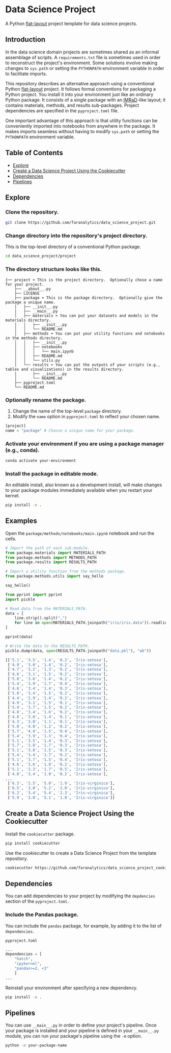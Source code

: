 # Data Science Project
A Python [flat-layout](https://packaging.python.org/en/latest/discussions/src-layout-vs-flat-layout/) project template for data science projects.

## Introduction

In the data science domain projects are sometimes shared as an informal assemblage of scripts. A `requirements.txt` file is sometimes used in order to reconstruct the project's environment. Some solutions involve making changes to `sys.path` or setting the `PYTHONPATH` environment variable in order to facilitate imports.

This repository describes an alternative approach using a conventional Python [flat-layout](https://packaging.python.org/en/latest/discussions/src-layout-vs-flat-layout/) project. It follows formal conventions for packaging a Python project. You install it into your environment just like an ordinary Python package. It consists of a single package with an [IMRaD](https://en.wikipedia.org/wiki/IMRAD)-like layout; it contains materials, methods, and results sub-packages. Project dependencies are specified in the `pyproject.toml` file.

One important advantage of this approach is that utility functions can be conveniently imported into notebooks from anywhere in the package. It makes imports seamless without having to modify `sys.path` or setting the `PYTHONPATH` environment variable.

## Table of Contents
- [Explore](#explore)
- [Create a Data Science Project Using the Cookiecutter](#create-a-data-science-project-using-the-cookiecutter)
- [Dependencies](#dependencies)
- [Pipelines](#pipelines)

## Explore

### Clone the repository.
```bash
git clone https://github.com/faranalytics/data_science_project.git
```

### Change directory into the repository's project directory.
This is the top-level directory of a conventional Python package.
```bash
cd data_science_project/project
```

### The directory structure looks like this.
```
├── project ⬅ This is the project directory.  Optionally chose a name for your project.
    ├── __about__.py
    ├── LICENSE
    ├── package ⬅ This is the package directory.  Optionally give the package a unique name.
    │   ├── __init__.py
    |   ├── __main__.py
    │   ├── materials ⬅ You can put your datasets and models in the materials directory.
    │   │   ├── __init__.py
    │   │   └── README.md
    │   ├── methods ⬅ You can put your utility functions and notebooks in the methods directory.
    │   │   ├── __init__.py
    │   │   ├── notebooks
    │   │   │   └── main.ipynb
    │   │   ├── README.md
    │   │   └── utils.py
    │   └── results ⬅ You can put the outputs of your scripts (e.g., tables and visualizations) in the results directory.
    │       ├── __init__.py
    │       └── README.md
    ├── pyproject.toml
    └── README.md
```

### Optionally rename the package.
1. Change the name of the top-level `package` directory.
2. Modify the `name` option in `pyproject.toml` to reflect your chosen name.
```python
[project]
name = "package" # Choose a unique name for your package.
```

### Activate your environment if you are using a package manager (e.g., conda).
```bash
conda activate your-environment
```

### Install the package in editable mode.  
An editable install, also known as a development install, will make changes to your package modules immediately available when you restart your kernel.
```bash
pip install -e .
```

## Examples
Open the `package/methods/notebooks/main.ipynb` notebook and run the cells.
```python
# Import the path of each sub-module.
from package.materials import MATERIALS_PATH
from package.methods import METHODS_PATH
from package.results import RESULTS_PATH
```
```python
# Import a utility function from the methods package.
from package.methods.utils import say_hello

say_hello()
```
```python
from pprint import pprint
import pickle

# Read data from the MATERIALS_PATH.
data = [
    line.strip().split(",")
    for line in open(MATERIALS_PATH.joinpath("iris/iris.data")).readlines()[:-1]
]

pprint(data)

# Write the data to the RESULTS_PATH.
pickle.dump(data, open(RESULTS_PATH.joinpath("data.pkl"), "wb"))
```
```bash
[['5.1', '3.5', '1.4', '0.2', 'Iris-setosa'],
 ['4.9', '3.0', '1.4', '0.2', 'Iris-setosa'],
 ['4.7', '3.2', '1.3', '0.2', 'Iris-setosa'],
 ['4.6', '3.1', '1.5', '0.2', 'Iris-setosa'],
 ['5.0', '3.6', '1.4', '0.2', 'Iris-setosa'],
 ['5.4', '3.9', '1.7', '0.4', 'Iris-setosa'],
 ['4.6', '3.4', '1.4', '0.3', 'Iris-setosa'],
 ['5.0', '3.4', '1.5', '0.2', 'Iris-setosa'],
 ['4.4', '2.9', '1.4', '0.2', 'Iris-setosa'],
 ['4.9', '3.1', '1.5', '0.1', 'Iris-setosa'],
 ['5.4', '3.7', '1.5', '0.2', 'Iris-setosa'],
 ['4.8', '3.4', '1.6', '0.2', 'Iris-setosa'],
 ['4.8', '3.0', '1.4', '0.1', 'Iris-setosa'],
 ['4.3', '3.0', '1.1', '0.1', 'Iris-setosa'],
 ['5.8', '4.0', '1.2', '0.2', 'Iris-setosa'],
 ['5.7', '4.4', '1.5', '0.4', 'Iris-setosa'],
 ['5.4', '3.9', '1.3', '0.4', 'Iris-setosa'],
 ['5.1', '3.5', '1.4', '0.3', 'Iris-setosa'],
 ['5.7', '3.8', '1.7', '0.3', 'Iris-setosa'],
 ['5.1', '3.8', '1.5', '0.3', 'Iris-setosa'],
 ['5.4', '3.4', '1.7', '0.2', 'Iris-setosa'],
 ['5.1', '3.7', '1.5', '0.4', 'Iris-setosa'],
 ['4.6', '3.6', '1.0', '0.2', 'Iris-setosa'],
 ['5.1', '3.3', '1.7', '0.5', 'Iris-setosa'],
 ['4.8', '3.4', '1.9', '0.2', 'Iris-setosa'],
...
 ['6.3', '2.5', '5.0', '1.9', 'Iris-virginica'],
 ['6.5', '3.0', '5.2', '2.0', 'Iris-virginica'],
 ['6.2', '3.4', '5.4', '2.3', 'Iris-virginica'],
 ['5.9', '3.0', '5.1', '1.8', 'Iris-virginica']]
```

## Create a Data Science Project Using the Cookiecutter

Install the `cookiecutter` package.
```bash
pip install cookiecutter
```

Use the cookiecutter to create a Data Science Project from the template repository.
```bash
cookiecutter https://github.com/faranalytics/data_science_project_cookiecutter.git
```

## Dependencies
You can add dependencies to your project by modifying the `depdencies` section of the `pyproject.toml`.  

### Include the Pandas package.
You can include the `pandas` package, for example, by adding it to the list of `dependencies`.

`pyproject.toml`
```python
...
dependencies = [
    "hatch", 
    "ipykernel", 
    "pandas>=2, <3"
    ]
...
```
Reinstall your environment after specifying a new dependency.
```bash
pip install -e .
```

## Pipelines
You can use `__main__.py` in order to define your project's pipeline.  Once your package is installed and your pipeline is defined in your `__main__.py` module, you can run your package's pipeline using the `-m` option.
```bash
python -m your-package-name
```